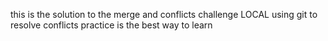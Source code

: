 this is the solution to the merge and conflicts challenge  LOCAL
using git to resolve conflicts
practice is the best way to learn 
